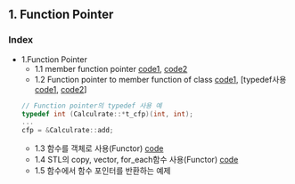 ## 1. Function Pointer

###  Index
* 1.Function Pointer
  * 1.1 member function pointer [code1](https://github.com/csbyun-data/CPP-Pro/blob/main/chap02/Function_Pointer/Function_Pointer1.cpp), [code2](https://github.com/csbyun-data/CPP-Pro/blob/main/chap02/Function_Pointer/Function_Pointer2.cpp)
  * 1.2 Function pointer to member function of class [code1](https://github.com/csbyun-data/CPP-Pro/blob/main/chap02/Function_Pointer/Function_Pointer3.cpp), [typedef사용[code1](https://github.com/csbyun-data/CPP-Pro/blob/main/chap02/Function_Pointer/Function_Pointer_typedef.cpp), [code2](https://github.com/csbyun-data/CPP-Pro/blob/main/chap02/Function_Pointer/Function_Pointer_typedef2.cpp)]
  ```c
  // Function pointer의 typedef 사용 예
  typedef int (Calculrate::*t_cfp)(int, int);
  ...
  cfp = &Calculrate::add;
  ```
  * 1.3 함수를 객체로 사용(Functor) [code](https://github.com/csbyun-data/CPP-Pro/blob/main/chap02/Function_Pointer/Functor1.cpp)    
  * 1.4 STL의 copy, vector, for_each함수 사용(Functor) [code]()
  * 1.5 함수에서 함수 포인터를 반환하는 예제
